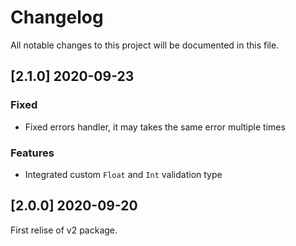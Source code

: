 # Changelog

All notable changes to this project will be documented in this file.

## [2.1.0] 2020-09-23

### Fixed

- Fixed errors handler, it may takes the same error multiple times

### Features

- Integrated custom `Float` and `Int` validation type

## [2.0.0] 2020-09-20

First relise of v2 package.
